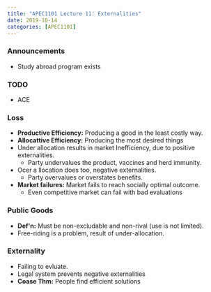 ```yaml
---
title: "APEC1101 Lecture 11: Externalities"
date: 2019-10-14
categories: [APEC1101]
---
```


### Announcements

- Study abroad program exists 

### TODO

- ACE

### Loss

- **Productive Efficiency:** Producing a good in the least costly way.
- **Allocattive Efficiency:** Producing the most desired things
- Under allocation results in market Inefficiency, due to positive externalities.
    - Party undervalues the product, vaccines and herd immunity.
- Ocer a llocation does too, negative externalities.
    - Party overvalues or overstates benefits.
- **Market failures:** Market fails to reach socially optimal outcome.
    - Even competitive market can fail with bad evaluations

### Public Goods

- **Def'n:** Must be non-excludable and non-rival (use is not limited).
- Free-riding is a problem, result of under-allocation.

### Externality

- Failing to evluate.
- Legal system prevents negative externalities
- **Coase Thm:** People find efficient solutions